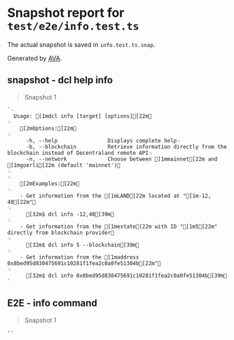 # Snapshot report for `test/e2e/info.test.ts`

The actual snapshot is saved in `info.test.ts.snap`.

Generated by [AVA](https://avajs.dev).

## snapshot - dcl help info

> Snapshot 1

    `␊
      Usage: [1mdcl info [target] [options][22m␊
    ␊
        [2mOptions:[22m␊
    ␊
          -h, --help                Displays complete help␊
          -b, --blockchain          Retrieve information directly from the blockchain instead of Decentraland remote API␊
          -n, --network             Choose between [1mmainnet[22m and [1mgoerli[22m (default 'mainnet')␊
    ␊
    ␊
        [2mExamples:[22m␊
    ␊
        - Get information from the [1mLAND[22m located at "[1m-12, 40[22m"␊
    ␊
          [32m$ dcl info -12,40[39m␊
    ␊
        - Get information from the [1mestate[22m with ID "[1m5[22m" directly from blockchain provider␊
    ␊
          [32m$ dcl info 5 --blockchain[39m␊
    ␊
        - Get information from the [1maddress 0x8bed95d830475691c10281f1fea2c0a0fe51304b[22m"␊
    ␊
          [32m$ dcl info 0x8bed95d830475691c10281f1fea2c0a0fe51304b[39m␊
    `

## E2E - info command

> Snapshot 1

    ''
